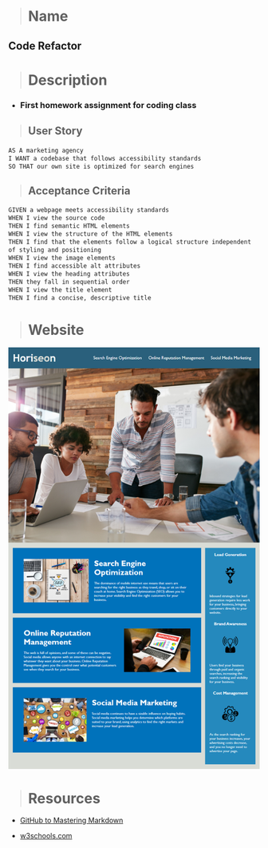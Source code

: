 ># Name  
## Code Refactor 

># Description
- ### First homework assignment for coding class
  
>## User Story
```
AS A marketing agency
I WANT a codebase that follows accessibility standards
SO THAT our own site is optimized for search engines
```
>## Acceptance Criteria
```
GIVEN a webpage meets accessibility standards
WHEN I view the source code
THEN I find semantic HTML elements
WHEN I view the structure of the HTML elements
THEN I find that the elements follow a logical structure independent of styling and positioning
WHEN I view the image elements
THEN I find accessible alt attributes
WHEN I view the heading attributes
THEN they fall in sequential order
WHEN I view the title element
THEN I find a concise, descriptive title
```
># Website

[![website](./assets/images/demo.png)](https://jeongholee21.github.io/refactor-homework/)

># Resources

- [GitHub to Mastering Markdown](https://guides.github.com/features/mastering-markdown/)

- [w3schools.com](https://www.w3schools.com)